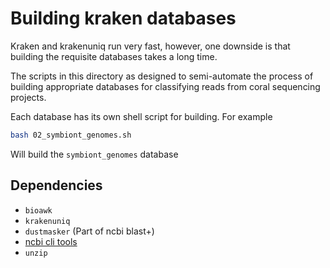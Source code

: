 # Building kraken databases

Kraken and krakenuniq run very fast, however, one downside is that building the requisite databases takes a long time. 

The scripts in this directory as designed to semi-automate the process of building appropriate databases for classifying reads from coral sequencing projects. 

Each database has its own shell script for building. For example

```bash
bash 02_symbiont_genomes.sh
```

Will build the `symbiont_genomes` database

## Dependencies

- `bioawk`
- `krakenuniq`
- `dustmasker` (Part of ncbi blast+)
- [ncbi cli tools](https://www.ncbi.nlm.nih.gov/datasets/docs/v2/download-and-install/)
- `unzip`
